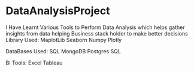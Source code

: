 # DataAnalysisProject
I Have Learnt Various Tools to Perform Data Analysis which helps gather insights from data helping Business stack holder to make better decisions
Library Used:
MaplotLib
Seaborn
Numpy
Plotly

DataBases Used:
SQL
MongoDB
Postgres SQL

BI Tools:
Excel
Tableau

